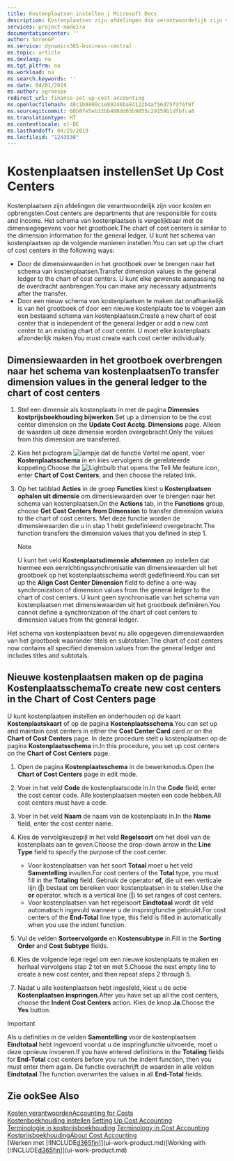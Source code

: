 ```yaml
---
title: Kostenplaatsen instellen | Microsoft Docs
description: Kostenplaatsen zijn afdelingen die verantwoordelijk zijn voor kosten en opbrengsten. Het schema van kostenplaatsen is vergelijkbaar met de dimensiegegevens voor het grootboek.
services: project-madeira
documentationcenter: ''
author: SorenGP
ms.service: dynamics365-business-central
ms.topic: article
ms.devlang: na
ms.tgt_pltfrm: na
ms.workload: na
ms.search.keywords: ''
ms.date: 04/01/2019
ms.author: sgroespe
redirect_url: finance-set-up-cost-accounting
ms.openlocfilehash: 48c1b9800c1e89246ba84122b4af56d75fdf6f9f
ms.sourcegitcommit: 60b87e5eb32bb408dd65b9855c29159b1dfbfca8
ms.translationtype: HT
ms.contentlocale: nl-BE
ms.lasthandoff: 04/29/2019
ms.locfileid: "1243538"
---
```

# <a name="set-up-cost-centers"></a><span data-ttu-id="f144b-104">Kostenplaatsen instellen</span><span class="sxs-lookup"><span data-stu-id="f144b-104">Set Up Cost Centers</span></span>
<span data-ttu-id="f144b-105">Kostenplaatsen zijn afdelingen die verantwoordelijk zijn voor kosten en opbrengsten.</span><span class="sxs-lookup"><span data-stu-id="f144b-105">Cost centers are departments that are responsible for costs and income.</span></span> <span data-ttu-id="f144b-106">Het schema van kostenplaatsen is vergelijkbaar met de dimensiegegevens voor het grootboek.</span><span class="sxs-lookup"><span data-stu-id="f144b-106">The chart of cost centers is similar to the dimension information for the general ledger.</span></span> <span data-ttu-id="f144b-107">U kunt het schema van kostenplaatsen op de volgende manieren instellen:</span><span class="sxs-lookup"><span data-stu-id="f144b-107">You can set up the chart of cost centers in the following ways:</span></span>  

-   <span data-ttu-id="f144b-108">Door de dimensiewaarden in het grootboek over te brengen naar het schema van kostenplaatsen.</span><span class="sxs-lookup"><span data-stu-id="f144b-108">Transfer dimension values in the general ledger to the chart of cost centers.</span></span> <span data-ttu-id="f144b-109">U kunt elke gewenste aanpassing na de overdracht aanbrengen.</span><span class="sxs-lookup"><span data-stu-id="f144b-109">You can make any necessary adjustments after the transfer.</span></span>  
-   <span data-ttu-id="f144b-110">Door een nieuw schema van kostenplaatsen te maken dat onafhankelijk is van het grootboek of door een nieuwe kostenplaats toe te voegen aan een bestaand schema van kostenplaatsen.</span><span class="sxs-lookup"><span data-stu-id="f144b-110">Create a new chart of cost center that is independent of the general ledger or add a new cost center to an existing chart of cost center.</span></span> <span data-ttu-id="f144b-111">U moet elke kostenplaats afzonderlijk maken.</span><span class="sxs-lookup"><span data-stu-id="f144b-111">You must create each cost center individually.</span></span>  

## <a name="to-transfer-dimension-values-in-the-general-ledger-to-the-chart-of-cost-centers"></a><span data-ttu-id="f144b-112">Dimensiewaarden in het grootboek overbrengen naar het schema van kostenplaatsen</span><span class="sxs-lookup"><span data-stu-id="f144b-112">To transfer dimension values in the general ledger to the chart of cost centers</span></span>  
1.  <span data-ttu-id="f144b-113">Stel een dimensie als kostenplaats in met de pagina **Dimensies kostprijsboekhouding bijwerken**.</span><span class="sxs-lookup"><span data-stu-id="f144b-113">Set up a dimension to be the cost center dimension on the **Update Cost Acctg. Dimensions** page.</span></span> <span data-ttu-id="f144b-114">Alleen de waarden uit deze dimensie worden overgebracht.</span><span class="sxs-lookup"><span data-stu-id="f144b-114">Only the values from this dimension are transferred.</span></span>  
2.  <span data-ttu-id="f144b-115">Kies het pictogram ![lampje dat de functie Vertel me opent](media/ui-search/search_small.png "Vertel me wat u wilt doen"), voer **Kostenplaatsschema** in en kies vervolgens de gerelateerde koppeling.</span><span class="sxs-lookup"><span data-stu-id="f144b-115">Choose the ![Lightbulb that opens the Tell Me feature](media/ui-search/search_small.png "Tell me what you want to do") icon, enter **Chart of Cost Centers**, and then choose the related link.</span></span>  
3.  <span data-ttu-id="f144b-116">Op het tabblad **Acties** in de groep **Functies** kiest u **Kostenplaatsen ophalen uit dimensie** om dimensiewaarden over te brengen naar het schema van kostenplaatsen.</span><span class="sxs-lookup"><span data-stu-id="f144b-116">On the **Actions** tab, in the **Functions** group, choose **Get Cost Centers from Dimension** to transfer dimension values to the chart of cost centers.</span></span> <span data-ttu-id="f144b-117">Met deze functie worden de dimensiewaarden die u in stap 1 hebt gedefinieerd overgebracht.</span><span class="sxs-lookup"><span data-stu-id="f144b-117">The function transfers the dimension values that you defined in step 1.</span></span>  

    > [!NOTE]  
    >  <span data-ttu-id="f144b-118">U kunt het veld **Kostenplaatsdimensie afstemmen** zo instellen dat hiermee een eenrichtingssynchronisatie van dimensiewaarden uit het grootboek op het kostenplaatsschema wordt gedefinieerd.</span><span class="sxs-lookup"><span data-stu-id="f144b-118">You can set up the **Align Cost Center Dimension**  field to define a one-way synchronization of dimension values from the general ledger to the chart of cost centers.</span></span> <span data-ttu-id="f144b-119">U kunt geen synchronisatie van het schema van kostenplaatsen met dimensiewaarden uit het grootboek definiëren.</span><span class="sxs-lookup"><span data-stu-id="f144b-119">You cannot define a synchronization of the chart of cost centers to dimension values from the general ledger.</span></span>  

<span data-ttu-id="f144b-120">Het schema van kostenplaatsen bevat nu alle opgegeven dimensiewaarden van het grootboek waaronder titels en subtotalen.</span><span class="sxs-lookup"><span data-stu-id="f144b-120">The chart of cost centers now contains all specified dimension values from the general ledger and includes titles and subtotals.</span></span>  

## <a name="to-create-new-cost-centers-in-the-chart-of-cost-centers-page"></a><span data-ttu-id="f144b-121">Nieuwe kostenplaatsen maken op de pagina Kostenplaatsschema</span><span class="sxs-lookup"><span data-stu-id="f144b-121">To create new cost centers in the Chart of Cost Centers page</span></span>  
<span data-ttu-id="f144b-122">U kunt kostenplaatsen instellen en onderhouden op de kaart **Kostenplaatskaart** of op de pagina **Kostenplaatsschema**.</span><span class="sxs-lookup"><span data-stu-id="f144b-122">You can set up and maintain cost centers in either the **Cost Center Card** card or on the **Chart of Cost Centers** page.</span></span> <span data-ttu-id="f144b-123">In deze procedure stelt u kostenplaatsen op de pagina **Kostenplaatsschema** in.</span><span class="sxs-lookup"><span data-stu-id="f144b-123">In this procedure, you set up cost centers on the **Chart of Cost Centers** page.</span></span>  

1. <span data-ttu-id="f144b-124">Open de pagina **Kostenplaatsschema** in de bewerkmodus.</span><span class="sxs-lookup"><span data-stu-id="f144b-124">Open the **Chart of Cost Centers** page in edit mode.</span></span>  
2. <span data-ttu-id="f144b-125">Voer in het veld **Code** de kostenplaatscode in.</span><span class="sxs-lookup"><span data-stu-id="f144b-125">In the **Code** field, enter the cost center code.</span></span> <span data-ttu-id="f144b-126">Alle kostenplaatsen moeten een code hebben.</span><span class="sxs-lookup"><span data-stu-id="f144b-126">All cost centers must have a code.</span></span>  
3. <span data-ttu-id="f144b-127">Voer in het veld **Naam** de naam van de kostenplaats in.</span><span class="sxs-lookup"><span data-stu-id="f144b-127">In the **Name** field, enter the cost center name.</span></span>  
4. <span data-ttu-id="f144b-128">Kies de vervolgkeuzepijl in het veld **Regelsoort** om het doel van de kostenplaats aan te geven.</span><span class="sxs-lookup"><span data-stu-id="f144b-128">Choose the drop-down arrow in the **Line Type** field to specify the purpose of the cost center.</span></span>  

    - <span data-ttu-id="f144b-129">Voor kostenplaatsen van het soort **Totaal** moet u het veld **Samentelling** invullen.</span><span class="sxs-lookup"><span data-stu-id="f144b-129">For cost centers of the **Total** type, you must fill in the **Totaling** field.</span></span> <span data-ttu-id="f144b-130">Gebruik de operator **of**, die uit een verticale lijn (**&#124;**) bestaat om bereiken voor kostenplaatsen in te stellen.</span><span class="sxs-lookup"><span data-stu-id="f144b-130">Use the **or** operator, which is a vertical line (**&#124;**) to set ranges of cost centers.</span></span>  
    - <span data-ttu-id="f144b-131">Voor kostenplaatsen van het regelsoort **Eindtotaal** wordt dit veld automatisch ingevuld wanneer u de inspringfunctie gebruikt.</span><span class="sxs-lookup"><span data-stu-id="f144b-131">For cost centers of the **End-Total** line type, this field is filled in automatically when you use the indent function.</span></span>  
5.  <span data-ttu-id="f144b-132">Vul de velden **Sorteervolgorde** en **Kostensubtype** in.</span><span class="sxs-lookup"><span data-stu-id="f144b-132">Fill in the **Sorting Order** and **Cost Subtype** fields.</span></span>  
6.  <span data-ttu-id="f144b-133">Kies de volgende lege regel om een nieuwe kostenplaats te maken en herhaal vervolgens stap 2 tot en met 5.</span><span class="sxs-lookup"><span data-stu-id="f144b-133">Choose the next empty line to create a new cost center, and then repeat steps 2 through 5.</span></span>  
7.  <span data-ttu-id="f144b-134">Nadat u alle kostenplaatsen hebt ingesteld, kiest u de actie **Kostenplaatsen inspringen**.</span><span class="sxs-lookup"><span data-stu-id="f144b-134">After you have set up all the cost centers, choose the **Indent Cost Centers** action.</span></span> <span data-ttu-id="f144b-135">Kies de knop **Ja**.</span><span class="sxs-lookup"><span data-stu-id="f144b-135">Choose the **Yes** button.</span></span>  

> [!IMPORTANT]  
>  <span data-ttu-id="f144b-136">Als u definities in de velden **Samentelling** voor de kostenplaatsen **Eindtotaal** hebt ingevoerd voordat u de inspringfunctie uitvoerde, moet u deze opnieuw invoeren.</span><span class="sxs-lookup"><span data-stu-id="f144b-136">If you have entered definitions in the **Totaling** fields for **End-Total** cost centers before you run the indent function, then you must enter them again.</span></span> <span data-ttu-id="f144b-137">De functie overschrijft de waarden in alle velden **Eindtotaal**.</span><span class="sxs-lookup"><span data-stu-id="f144b-137">The function overwrites the values in all **End-Total** fields.</span></span>  

## <a name="see-also"></a><span data-ttu-id="f144b-138">Zie ook</span><span class="sxs-lookup"><span data-stu-id="f144b-138">See Also</span></span>  
[<span data-ttu-id="f144b-139">Kosten verantwoorden</span><span class="sxs-lookup"><span data-stu-id="f144b-139">Accounting for Costs</span></span>](finance-manage-cost-accounting.md)  
<span data-ttu-id="f144b-140">[Kostenboekhouding instellen](finance-set-up-cost-accounting.md) </span><span class="sxs-lookup"><span data-stu-id="f144b-140">[Setting Up Cost Accounting](finance-set-up-cost-accounting.md) </span></span>  
<span data-ttu-id="f144b-141">[Terminologie in kostprijsboekhouding](finance-terminology-in-cost-accounting.md) </span><span class="sxs-lookup"><span data-stu-id="f144b-141">[Terminology in Cost Accounting](finance-terminology-in-cost-accounting.md) </span></span>  
[<span data-ttu-id="f144b-142">Kostprijsboekhouding</span><span class="sxs-lookup"><span data-stu-id="f144b-142">About Cost Accounting</span></span>](finance-about-cost-accounting.md)  
<span data-ttu-id="f144b-143">[Werken met [!INCLUDE[d365fin](includes/d365fin_md.md)]](ui-work-product.md)</span><span class="sxs-lookup"><span data-stu-id="f144b-143">[Working with [!INCLUDE[d365fin](includes/d365fin_md.md)]](ui-work-product.md)</span></span>
